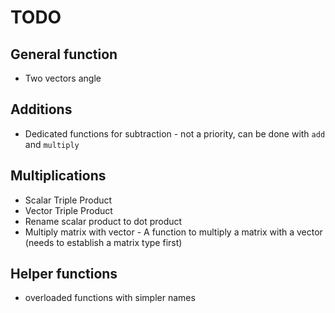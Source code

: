 # TODO

## General function

- Two vectors angle

## Additions

- Dedicated functions for subtraction - not a priority, can be done with `add` and `multiply`

## Multiplications

- Scalar Triple Product
- Vector Triple Product
- Rename scalar product to dot product
- Multiply matrix with vector - A function to multiply a matrix with a vector (needs to establish a matrix type first)


## Helper functions

- overloaded functions with simpler names